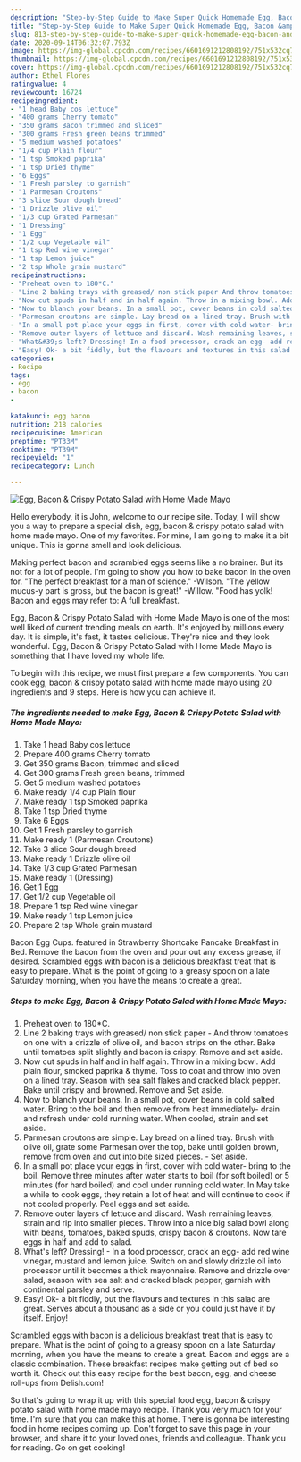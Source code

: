 ```yaml
---
description: "Step-by-Step Guide to Make Super Quick Homemade Egg, Bacon &amp;amp; Crispy Potato Salad with Home Made Mayo"
title: "Step-by-Step Guide to Make Super Quick Homemade Egg, Bacon &amp;amp; Crispy Potato Salad with Home Made Mayo"
slug: 813-step-by-step-guide-to-make-super-quick-homemade-egg-bacon-and-amp-crispy-potato-salad-with-home-made-mayo
date: 2020-09-14T06:32:07.793Z
image: https://img-global.cpcdn.com/recipes/6601691212808192/751x532cq70/egg-bacon-crispy-potato-salad-with-home-made-mayo-recipe-main-photo.jpg
thumbnail: https://img-global.cpcdn.com/recipes/6601691212808192/751x532cq70/egg-bacon-crispy-potato-salad-with-home-made-mayo-recipe-main-photo.jpg
cover: https://img-global.cpcdn.com/recipes/6601691212808192/751x532cq70/egg-bacon-crispy-potato-salad-with-home-made-mayo-recipe-main-photo.jpg
author: Ethel Flores
ratingvalue: 4
reviewcount: 16724
recipeingredient:
- "1 head Baby cos lettuce"
- "400 grams Cherry tomato"
- "350 grams Bacon trimmed and sliced"
- "300 grams Fresh green beans trimmed"
- "5 medium washed potatoes"
- "1/4 cup Plain flour"
- "1 tsp Smoked paprika"
- "1 tsp Dried thyme"
- "6 Eggs"
- "1 Fresh parsley to garnish"
- "1 Parmesan Croutons"
- "3 slice Sour dough bread"
- "1 Drizzle olive oil"
- "1/3 cup Grated Parmesan"
- "1 Dressing"
- "1 Egg"
- "1/2 cup Vegetable oil"
- "1 tsp Red wine vinegar"
- "1 tsp Lemon juice"
- "2 tsp Whole grain mustard"
recipeinstructions:
- "Preheat oven to 180*C."
- "Line 2 baking trays with greased/ non stick paper And throw tomatoes on one with a drizzle of olive oil, and bacon strips on the other. Bake until tomatoes split slightly and bacon is crispy. Remove and set aside."
- "Now cut spuds in half and in half again. Throw in a mixing bowl. Add plain flour, smoked paprika &amp; thyme. Toss to coat and throw into oven on a lined tray. Season with sea salt flakes and cracked black pepper. Bake until crispy and browned. Remove and Set aside."
- "Now to blanch your beans. In a small pot, cover beans in cold salted water. Bring to the boil and then remove from heat immediately- drain and refresh under cold running water. When cooled, strain and set aside."
- "Parmesan croutons are simple. Lay bread on a lined tray. Brush with olive oil, grate some Parmesan over the top, bake until golden brown, remove from oven and cut into bite sized pieces. Set aside."
- "In a small pot place your eggs in first, cover with cold water- bring to the boil. Remove three minutes after water starts to boil (for soft boiled) or 5 minutes (for hard boiled) and cool under running cold water. In May take a while to cook eggs, they retain a lot of heat and will continue to cook if not cooled properly. Peel eggs and set aside."
- "Remove outer layers of lettuce and discard. Wash remaining leaves, strain and rip into smaller pieces. Throw into a nice big salad bowl along with beans, tomatoes, baked spuds, crispy bacon &amp; croutons. Now tare eggs in half and add to salad."
- "What&#39;s left? Dressing! In a food processor, crack an egg- add red wine vinegar, mustard and lemon juice. Switch on and slowly drizzle oil into processor until it becomes a thick mayonnaise. Remove and drizzle over salad, season with sea salt and cracked black pepper, garnish with continental parsley and serve."
- "Easy! Ok- a bit fiddly, but the flavours and textures in this salad are great. Serves about a thousand as a side or you could just have it by itself. Enjoy!"
categories:
- Recipe
tags:
- egg
- bacon
- 

katakunci: egg bacon  
nutrition: 218 calories
recipecuisine: American
preptime: "PT33M"
cooktime: "PT39M"
recipeyield: "1"
recipecategory: Lunch

---
```



![Egg, Bacon &amp; Crispy Potato Salad with Home Made Mayo](https://img-global.cpcdn.com/recipes/6601691212808192/751x532cq70/egg-bacon-crispy-potato-salad-with-home-made-mayo-recipe-main-photo.jpg)

Hello everybody, it is John, welcome to our recipe site. Today, I will show you a way to prepare a special dish, egg, bacon &amp; crispy potato salad with home made mayo. One of my favorites. For mine, I am going to make it a bit unique. This is gonna smell and look delicious.

Making perfect bacon and scrambled eggs seems like a no brainer. But its not for a lot of people. I&#39;m going to show you how to bake bacon in the oven for. &#34;The perfect breakfast for a man of science.&#34; -Wilson. &#34;The yellow mucus-y part is gross, but the bacon is great!&#34; -Willow. &#34;Food has yolk! Bacon and eggs may refer to: A full breakfast.

Egg, Bacon &amp; Crispy Potato Salad with Home Made Mayo is one of the most well liked of current trending meals on earth. It's enjoyed by millions every day. It is simple, it's fast, it tastes delicious. They're nice and they look wonderful. Egg, Bacon &amp; Crispy Potato Salad with Home Made Mayo is something that I have loved my whole life.


To begin with this recipe, we must first prepare a few components. You can cook egg, bacon &amp; crispy potato salad with home made mayo using 20 ingredients and 9 steps. Here is how you can achieve it.

<!--inarticleads1-->

##### The ingredients needed to make Egg, Bacon &amp; Crispy Potato Salad with Home Made Mayo:

1. Take 1 head Baby cos lettuce
1. Prepare 400 grams Cherry tomato
1. Get 350 grams Bacon, trimmed and sliced
1. Get 300 grams Fresh green beans, trimmed
1. Get 5 medium washed potatoes
1. Make ready 1/4 cup Plain flour
1. Make ready 1 tsp Smoked paprika
1. Take 1 tsp Dried thyme
1. Take 6 Eggs
1. Get 1 Fresh parsley to garnish
1. Make ready 1 (Parmesan Croutons)
1. Take 3 slice Sour dough bread
1. Make ready 1 Drizzle olive oil
1. Take 1/3 cup Grated Parmesan
1. Make ready 1 (Dressing)
1. Get 1 Egg
1. Get 1/2 cup Vegetable oil
1. Prepare 1 tsp Red wine vinegar
1. Make ready 1 tsp Lemon juice
1. Prepare 2 tsp Whole grain mustard


Bacon Egg Cups. featured in Strawberry Shortcake Pancake Breakfast in Bed. Remove the bacon from the oven and pour out any excess grease, if desired. Scrambled eggs with bacon is a delicious breakfast treat that is easy to prepare. What is the point of going to a greasy spoon on a late Saturday morning, when you have the means to create a great. 

<!--inarticleads2-->

##### Steps to make Egg, Bacon &amp; Crispy Potato Salad with Home Made Mayo:

1. Preheat oven to 180*C.
1. Line 2 baking trays with greased/ non stick paper - And throw tomatoes on one with a drizzle of olive oil, and bacon strips on the other. Bake until tomatoes split slightly and bacon is crispy. Remove and set aside.
1. Now cut spuds in half and in half again. Throw in a mixing bowl. Add plain flour, smoked paprika &amp; thyme. Toss to coat and throw into oven on a lined tray. Season with sea salt flakes and cracked black pepper. Bake until crispy and browned. Remove and Set aside.
1. Now to blanch your beans. In a small pot, cover beans in cold salted water. Bring to the boil and then remove from heat immediately- drain and refresh under cold running water. When cooled, strain and set aside.
1. Parmesan croutons are simple. Lay bread on a lined tray. Brush with olive oil, grate some Parmesan over the top, bake until golden brown, remove from oven and cut into bite sized pieces. - Set aside.
1. In a small pot place your eggs in first, cover with cold water- bring to the boil. Remove three minutes after water starts to boil (for soft boiled) or 5 minutes (for hard boiled) and cool under running cold water. In May take a while to cook eggs, they retain a lot of heat and will continue to cook if not cooled properly. Peel eggs and set aside.
1. Remove outer layers of lettuce and discard. Wash remaining leaves, strain and rip into smaller pieces. Throw into a nice big salad bowl along with beans, tomatoes, baked spuds, crispy bacon &amp; croutons. Now tare eggs in half and add to salad.
1. What&#39;s left? Dressing! - In a food processor, crack an egg- add red wine vinegar, mustard and lemon juice. Switch on and slowly drizzle oil into processor until it becomes a thick mayonnaise. Remove and drizzle over salad, season with sea salt and cracked black pepper, garnish with continental parsley and serve.
1. Easy! Ok- a bit fiddly, but the flavours and textures in this salad are great. Serves about a thousand as a side or you could just have it by itself. Enjoy!


Scrambled eggs with bacon is a delicious breakfast treat that is easy to prepare. What is the point of going to a greasy spoon on a late Saturday morning, when you have the means to create a great. Bacon and eggs are a classic combination. These breakfast recipes make getting out of bed so worth it. Check out this easy recipe for the best bacon, egg, and cheese roll-ups from Delish.com! 

So that's going to wrap it up with this special food egg, bacon &amp; crispy potato salad with home made mayo recipe. Thank you very much for your time. I'm sure that you can make this at home. There is gonna be interesting food in home recipes coming up. Don't forget to save this page in your browser, and share it to your loved ones, friends and colleague. Thank you for reading. Go on get cooking!
